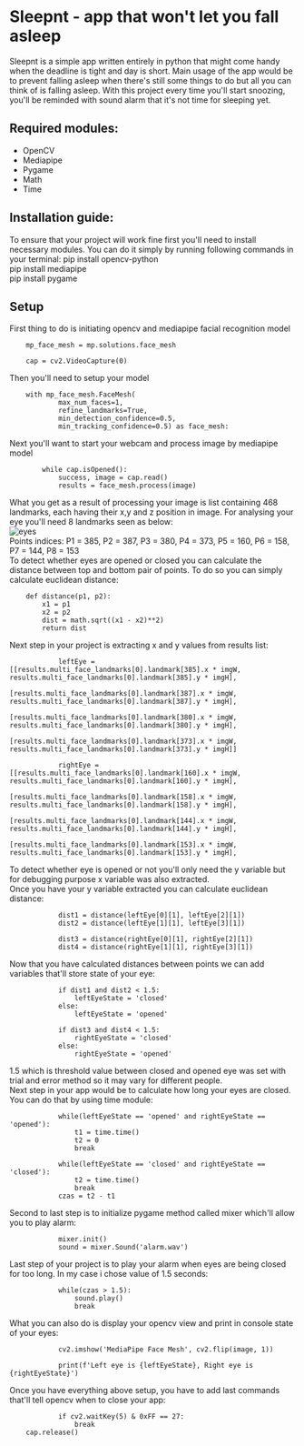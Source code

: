 # Sleepnt - app that won't let you fall asleep
Sleepnt is a simple app written entirely in python that might come handy when the deadline is tight and day is short. 
Main usage of the app would be to prevent falling asleep when there's still some things to do but all you can think of is falling asleep. 
With this project every time you'll start snoozing, you'll be reminded with sound alarm that it's not time for sleeping yet.
## Required modules:
* OpenCV
* Mediapipe
* Pygame
* Math
* Time
## Installation guide:
To ensure that your project will work fine first you'll need to install necessary modules. You can do it simply by running following commands in your terminal:
pip install opencv-python  
pip install mediapipe  
pip install pygame  
## Setup
First thing to do is initiating opencv and mediapipe facial recognition model
```
    mp_face_mesh = mp.solutions.face_mesh

    cap = cv2.VideoCapture(0)
```
Then you'll need to setup your model
```
    with mp_face_mesh.FaceMesh(
            max_num_faces=1,
            refine_landmarks=True,
            min_detection_confidence=0.5,
            min_tracking_confidence=0.5) as face_mesh:
```
Next you'll want to start your webcam and process image by mediapipe model
```
        while cap.isOpened():
            success, image = cap.read()
            results = face_mesh.process(image)
```
What you get as a result of processing your image is list containing 468 landmarks, each having their x,y and z position in image.
For analysing your eye you'll need 8 landmarks seen as below:  
![eyes](https://user-images.githubusercontent.com/130605144/232501991-340835ef-d372-483a-ba7f-44d2cdd64f48.png)  
Points indices: P1 = 385, P2 = 387, P3 = 380, P4 = 373, P5 = 160, P6 = 158, P7 = 144, P8 = 153  
To detect whether eyes are opened or closed you can calculate the distance between top and bottom pair of points. To do so you can simply calculate euclidean distance: 
```
    def distance(p1, p2):
        x1 = p1
        x2 = p2
        dist = math.sqrt((x1 - x2)**2)
        return dist
```
Next step in your project is extracting x and y values from results list:
```
            leftEye = [[results.multi_face_landmarks[0].landmark[385].x * imgW, results.multi_face_landmarks[0].landmark[385].y * imgH],
                       [results.multi_face_landmarks[0].landmark[387].x * imgW, results.multi_face_landmarks[0].landmark[387].y * imgH],
                       [results.multi_face_landmarks[0].landmark[380].x * imgW, results.multi_face_landmarks[0].landmark[380].y * imgH],
                       [results.multi_face_landmarks[0].landmark[373].x * imgW, results.multi_face_landmarks[0].landmark[373].y * imgH]]

            rightEye = [[results.multi_face_landmarks[0].landmark[160].x * imgW, results.multi_face_landmarks[0].landmark[160].y * imgH],
                       [results.multi_face_landmarks[0].landmark[158].x * imgW, results.multi_face_landmarks[0].landmark[158].y * imgH],
                       [results.multi_face_landmarks[0].landmark[144].x * imgW, results.multi_face_landmarks[0].landmark[144].y * imgH],
                       [results.multi_face_landmarks[0].landmark[153].x * imgW, results.multi_face_landmarks[0].landmark[153].y * imgH],
```
To detect whether eye is opened or not you'll only need the y variable but for debugging purpose x variable was also extracted.  
Once you have your y variable extracted you can calculate euclidean distance:
```
            dist1 = distance(leftEye[0][1], leftEye[2][1])
            dist2 = distance(leftEye[1][1], leftEye[3][1])

            dist3 = distance(rightEye[0][1], rightEye[2][1])
            dist4 = distance(rightEye[1][1], rightEye[3][1])
```
Now that you have calculated distances between points we can add variables that'll store state of your eye:
```
            if dist1 and dist2 < 1.5:
                leftEyeState = 'closed'
            else:
                leftEyeState = 'opened'

            if dist3 and dist4 < 1.5:
                rightEyeState = 'closed'
            else:
                rightEyeState = 'opened'
```
1.5 which is threshold value between closed and opened eye was set with trial and error method so it may vary for different people.  
Next step in your app would be to calculate how long your eyes are closed. You can do that by using time module:
```
            while(leftEyeState == 'opened' and rightEyeState == 'opened'):
                t1 = time.time()
                t2 = 0
                break

            while(leftEyeState == 'closed' and rightEyeState == 'closed'):
                t2 = time.time()
                break
            czas = t2 - t1
```
Second to last step is to initialize pygame method called mixer which'll allow you to play alarm:
```
            mixer.init()
            sound = mixer.Sound('alarm.wav')
```
Last step of your project is to play your alarm when eyes are being closed for too long. In my case i chose value of 1.5 seconds:
```
            while(czas > 1.5):
                sound.play()
                break
```
What you can also do is display your opencv view and print in console state of your eyes:
```
            cv2.imshow('MediaPipe Face Mesh', cv2.flip(image, 1))

            print(f'Left eye is {leftEyeState}, Right eye is {rightEyeState}')
```
Once you have everything above setup, you have to add last commands that'll tell opencv when to close your app:
```
            if cv2.waitKey(5) & 0xFF == 27:
                break
    cap.release()
```
